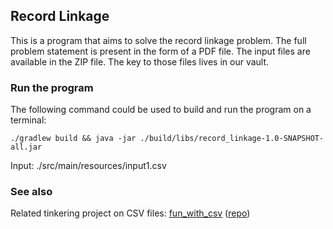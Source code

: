 ## Record Linkage

This is a program that aims to solve the record linkage problem. The full
problem statement is present in the form of a PDF file. The input files 
are available in the ZIP file. The key to those files lives in our vault.

### Run the program

The following command could be used to build and run the program on a
terminal:

```shell
./gradlew build && java -jar ./build/libs/record_linkage-1.0-SNAPSHOT-all.jar
```

Input: ./src/main/resources/input1.csv

### See also

Related tinkering project on CSV files: [fun_with_csv](./fun_with_csv) ([repo](https://github.com/sivaraam/fun_with_csv))
